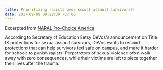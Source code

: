 ```yaml
---
title: Prioritizing rapists over sexual assault survivors?!
date: 2017-09-09 09:29:00 -07:00
---
```


Excerpted from [NARAL Pro-Choice America](https://www.prochoiceamerica.org/)

According to Secretary of Education Betsy DeVos's announcement on Title IX protections for sexual assault survivors, DeVos wants to rescind protections that can help survivors feel safe on campus, and make it harder for schools to punish rapists. Perpetrators of sexual violence often walk away with zero consequences, while their victims are left to piece together their lives after the trauma. 

